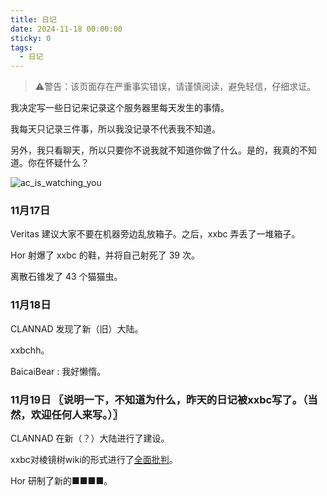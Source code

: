 ```yaml
---
title: 日记
date: 2024-11-18 00:00:00
sticky: 0
tags:
  - 日记
---
```


> ⚠️警告：该页面存在严重事实错误，请谨慎阅读，避免轻信，仔细求证。

我决定写一些日记来记录这个服务器里每天发生的事情。

我每天只记录三件事，所以我没记录不代表我不知道。

另外，我只看聊天，所以只要你不说我就不知道你做了什么。是的，我真的不知道。你在怀疑什么？

![ac_is_watching_you](/images/post_img/watching.png)

### 11月17日

Veritas 建议大家不要在机器旁边乱放箱子。之后，xxbc 弄丢了一堆箱子。

Hor 射爆了 xxbc 的鞋，并将自己射死了 39 次。

离散石锥发了 43 个猫猫虫。

### 11月18日

CLANNAD 发现了新（旧）大陆。

xxbchh。

BaicaiBear : 我好懒惰。

### 11月19日  〖说明一下，不知道为什么，昨天的日记被xxbc写了。（当然，欢迎任何人来写。）〗

CLANNAD 在新（？）大陆进行了建设。

xxbc对棱镜树wiki的形式进行了[全面批判](/criticism)。

Hor 研制了新的■■■■。
